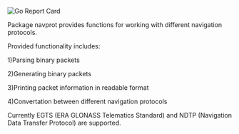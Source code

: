 ![Go Report Card](https://goreportcard.com/badge/github.com/ashirko/navprot)

Package navprot provides functions for working with different navigation protocols.

Provided functionality includes:

1)Parsing binary packets

2)Generating binary packets

3)Printing packet information in readable format

4)Convertation between different navigation protocols

Currently EGTS (ERA GLONASS Telematics Standard) and NDTP (Navigation Data Transfer Protocol) are supported.
